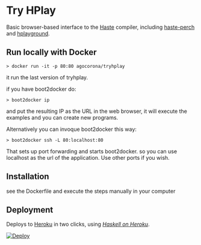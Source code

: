 Try HPlay
=========

Basic browser-based interface to the [Haste](http://haste-lang.org/) compiler, including
[haste-perch](https://github.com/agocorona/haste-perch) and
[hplayground](https://github.com/agocorona/hplayground/).

Run locally with Docker
-----------------------

    > docker run -it -p 80:80 agocorona/tryhplay

it run the last version of tryhplay.

if you have boot2docker do:

    > boot2docker ip

and put the resulting IP as the URL in the web browser, it will execute the examples and you can create new programs.

Alternatively you can invoque boot2docker this way:

    > boot2docker ssh -L 80:localhost:80

That  sets up port forwarding and starts boot2docker. so you can use localhost as the url of the application. Use other ports if you wish.

Installation
------------
see the Dockerfile and execute the steps manually in your computer

Deployment
----------

Deploys to [Heroku](http://heroku.com/) in two clicks, using [_Haskell on Heroku_](http://haskellonheroku.com/).

[![Deploy](https://www.herokucdn.com/deploy/button.png)](https://heroku.com/deploy?template=https://github.com/agocorona/tryhplay)
